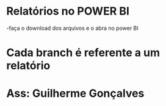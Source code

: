 # Relatórios no POWER BI

-faça o download dos arquivos e o abra no power BI

# Cada branch é referente a um relatório

# Ass: Guilherme Gonçalves